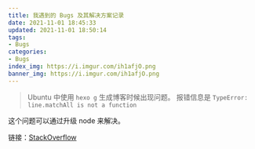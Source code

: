 ```yaml
---
title: 我遇到的 Bugs 及其解决方案记录
date: 2021-11-01 18:45:33
updated: 2021-11-01 18:50:14
tags:
- Bugs
categories:
- Bugs
index_img: https://i.imgur.com/ih1afjO.png
banner_img: https://i.imgur.com/ih1afjO.png
---
```


> Ubuntu 中使用 `hexo g` 生成博客时候出现问题。
> 报错信息是 `TypeError: line.matchAll is not a function`

这个问题可以通过升级 node 来解决。

链接：[StackOverflow](https://stackoverflow.com/questions/67516168/i-just-installed-hexo-static-site-generator-on-debian-and-ran-hexo-server-to-see)